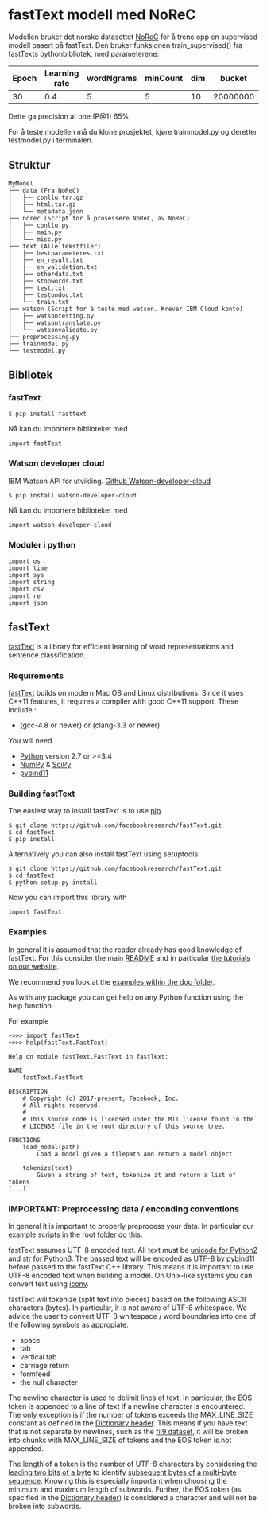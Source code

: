 # fastText modell med NoReC

Modellen bruker det norske datasettet [NoReC](https://github.com/ltgoslo/norec) for å trene opp en supervised modell basert på
fastText. Den bruker funksjonen train_supervised() fra fastTexts pythonbibliotek, med parameterene:

| Epoch | Learning rate | wordNgrams | minCount | dim | bucket   | loss | neg | ws | verbose | minn | maxn |
|-------|---------------|------------|----------|-----|----------|------|-----|----|---------|------|------|
| 30    | 0.4           | 5          | 5        | 10  | 20000000 | "ns" | 30  | 10 | 2       | 5    | 6    |

Dette ga precision at one (P@1) 65%.

For å teste modellen må du klone prosjektet, kjøre trainmodel.py og deretter testmodel.py i terminalen. 

## Struktur

```
MyModel
├── data (Fra NoReC)
│   ├── conllu.tar.gz
│   ├── html.tar.gz
│   └── metadata.json
├── norec (Script for å prosessere NoReC, av NoReC)
│   ├── conllu.py
│   ├── main.py
│   └── misc.py
├── text (Alle tekstfiler)
│   ├── bestparameteres.txt
│   ├── en_result.txt
│   ├── en_validation.txt
│   ├── otherdata.txt
│   ├── stopwords.txt
│   ├── test.txt
│   ├── testondoc.txt
│   └── train.txt
├── watson (Script for å teste med watson. Krever IBM Cloud konto)
│   ├── watsontesting.py
│   ├── watsontranslate.py
│   └── watsonvalidate.py
├── preprocessing.py
├── trainmodel.py
└── testmodel.py
```

## Bibliotek

### fastText
```
$ pip install fasttext
```
Nå kan du importere biblioteket med
```
import fastText
```

### Watson developer cloud
IBM Watson API for utvikling. [Github Watson-developer-cloud](https://github.com/watson-developer-cloud/python-sdk/tree/master/watson_developer_cloud)
```
$ pip install watson-developer-cloud
```
Nå kan du importere biblioteket med
```
import watson-developer-cloud
```

### Moduler i python
```
import os
import time
import sys
import string
import csv
import re
import json
```

## fastText

[fastText](https://fasttext.cc/) is a library for efficient learning of word representations and sentence classification.

### Requirements

[fastText](https://fasttext.cc/) builds on modern Mac OS and Linux distributions.
Since it uses C\++11 features, it requires a compiler with good C++11 support.
These include :

* (gcc-4.8 or newer) or (clang-3.3 or newer)

You will need

* [Python](https://www.python.org/) version 2.7 or >=3.4
* [NumPy](http://www.numpy.org/) & [SciPy](https://www.scipy.org/)
* [pybind11](https://github.com/pybind/pybind11)

### Building fastText

The easiest way to install fastText is to use [pip](https://pip.pypa.io/en/stable/).

```
$ git clone https://github.com/facebookresearch/fastText.git
$ cd fastText
$ pip install .
```

Alternatively you can also install fastText using setuptools.

```
$ git clone https://github.com/facebookresearch/fastText.git
$ cd fastText
$ python setup.py install
```

Now you can import this library with

```
import fastText
```

### Examples

In general it is assumed that the reader already has good knowledge of fastText. For this consider the main [README](https://github.com/facebookresearch/fastText/blob/master/README.md) and in particular [the tutorials on our website](https://fasttext.cc/docs/en/supervised-tutorial.html).

We recommend you look at the [examples within the doc folder](https://github.com/facebookresearch/fastText/tree/master/python/doc/examples).

As with any package you can get help on any Python function using the help function.

For example

```
+>>> import fastText
+>>> help(fastText.FastText)

Help on module fastText.FastText in fastText:

NAME
    fastText.FastText

DESCRIPTION
    # Copyright (c) 2017-present, Facebook, Inc.
    # All rights reserved.
    #
    # This source code is licensed under the MIT license found in the
    # LICENSE file in the root directory of this source tree.

FUNCTIONS
    load_model(path)
        Load a model given a filepath and return a model object.

    tokenize(text)
        Given a string of text, tokenize it and return a list of tokens
[...]
```

### IMPORTANT: Preprocessing data / enconding conventions

In general it is important to properly preprocess your data. In particular our example scripts in the [root folder](https://github.com/facebookresearch/fastText) do this.

fastText assumes UTF-8 encoded text. All text must be [unicode for Python2](https://docs.python.org/2/library/functions.html#unicode) and [str for Python3](https://docs.python.org/3.5/library/stdtypes.html#textseq). The passed text will be [encoded as UTF-8 by pybind11](https://pybind11.readthedocs.io/en/master/advanced/cast/strings.html?highlight=utf-8#strings-bytes-and-unicode-conversions) before passed to the fastText C++ library. This means it is important to use UTF-8 encoded text when building a model. On Unix-like systems you can convert text using [iconv](https://en.wikipedia.org/wiki/Iconv).

fastText will tokenize (split text into pieces) based on the following ASCII characters (bytes). In particular, it is not aware of UTF-8 whitespace. We advice the user to convert UTF-8 whitespace / word boundaries into one of the following symbols as appropiate.

* space
* tab
* vertical tab
* carriage return
* formfeed
* the null character

The newline character is used to delimit lines of text. In particular, the EOS token is appended to a line of text if a newline character is encountered. The only exception is if the number of tokens exceeds the MAX\_LINE\_SIZE constant as defined in the [Dictionary header](https://github.com/facebookresearch/fastText/blob/master/src/dictionary.h). This means if you have text that is not separate by newlines, such as the [fil9 dataset](http://mattmahoney.net/dc/textdata), it will be broken into chunks with MAX\_LINE\_SIZE of tokens and the EOS token is not appended.

The length of a token is the number of UTF-8 characters by considering the [leading two bits of a byte](https://en.wikipedia.org/wiki/UTF-8#Description) to identify [subsequent bytes of a multi-byte sequence](https://github.com/facebookresearch/fastText/blob/master/src/dictionary.cc). Knowing this is especially important when choosing the minimum and maximum length of subwords. Further, the EOS token (as specified in the [Dictionary header](https://github.com/facebookresearch/fastText/blob/master/src/dictionary.h)) is considered a character and will not be broken into subwords.
